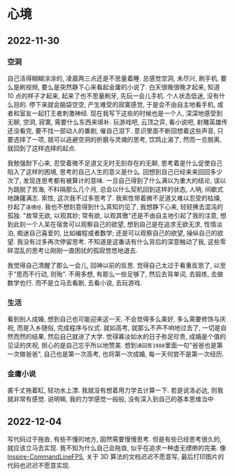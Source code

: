 # 心境

## 2022-11-30

### 空洞

自己活得糊糊涂涂的, 凌晨两三点还是不思量着睡. 总感觉空洞, 未尽兴, 刷手机. 要么是刷视频, 要么是突然静下心来看起金庸的小说了. 白天很晚很晚才起来, 知道 10 点的样子才起来, 起来了也不思量刷牙, 先玩一会儿手机. 个人状态低迷, 没有什么目的. 停下来就会脑袋空空, 产生难受的寂寞感觉, 于是会不由自主地看手机, 或者和室友一起打王者刺激神经. 现在我写下这些的时候也是一个人, 深深地感受到无聊, 空洞, 寂寞, 需要什么东西来填补. 玩游戏吧, 云顶之弈, 看小说吧, 射雕英雄传还没看完, 要不找一部动人的番剧, 催自己泪下. 意识里面不断回想着这些声音, 只要选择了一项, 就可以逃避空洞的折磨与灵魂的思考, 饮鸩止渴了, 然而一旦脱离, 就回到了这样选择的起点.

我勉强耐下心来, 忍受着微不足道又无时无刻存在的无聊, 思考着是什么促使自己陷入了这样的困境, 思考的自己人生的意义是什么. 回想到自己已经来来回回多少次了, 发现连思考都有被算计的意味. 一旦自己得到了什么满以为重大的结论, 误以为跳脱了苦海, 不料隔那么几个月, 总会以什么契机回到这样的状态, 人呐, 间歇式地踌躇满志. 索性, 这次我不过多思考了. 我索性带着微不足道又难以忍受的枯燥, 抄起了`道德经`. 我也不想刻意得到什么真知灼见了, 我想静下心来, 轻轻拂去混沌的孤独. "故常无欲, 以观其妙; 常有欲, 以观其徼"还是不由自主地引起了我的注意, 想到此刻一个人呆在宿舍可以观察自己的欲望, 想到自己是在追求无欲无求, 性情淡泊, 痴迷自己喜爱的, 比如编程或者数学; 还是可以观察自己的欲望, 操纵自己的欲望. 我没有过多再次停留思考. 不知道是这番话有什么背后的深意触动了我, 这些零碎混乱的思考让刚刚一直困扰的孤寂悠悠地退去.

我觉得自己清醒了那么一会儿, 回神以前的反思. 觉得自己太过于看重反思了, 以至于"思而不行动, 则殆". 不用多想, 有那么一些足够了, 然后去背单词, 去锻炼, 去做数学也行. 而不是立马去看剧, 去看小说, 去玩游戏.

### 生活

看到别人成婚, 想到自己也可能迎来这一天. 不会觉得多么美好, 多么需要修饰与庆祝, 而是入乡随俗, 完成程序与仪式. 就如高考, 就那么不声不响地过去了, 一切是自然而然的结果, 然后自己就进了大学. 觉得寡淡如水的日子弥足珍贵, 成婚是个值的见证的庆祝, 担心的是自己忘乎所以地赞美. 想到`请回答1988`里面一句"爸爸也是第一次做爸爸", 自己也是第一次高考, 也将第一次成婚, 每一天何尝不是第一次经历.

### 金庸小说

裘千丈拖着缸, 轻功水上漂. 我就没有想着用力学去计算一下. 若是说洛必达, 则我就非常有感觉. 说明嘛, 我的力学感觉一般般, 没有深入到自己的基本思维当中

## 2022-12-04

写代码过于拖沓, 有些不懂的地方, 固然需要慢慢思考. 但是有些已经思考很久的, 就应该立马去实现. 我不知为什么自己会拖沓, 似乎在追求一种虚无缥缈的完美. 像[Inspire-CommandLineFPS](https://github.com/dzylikecode/Inspire-CommandLineFPS), 关于 3D 算法的文档迟迟不愿意写, 最后打印图片的代码也迟迟不愿意实现.
